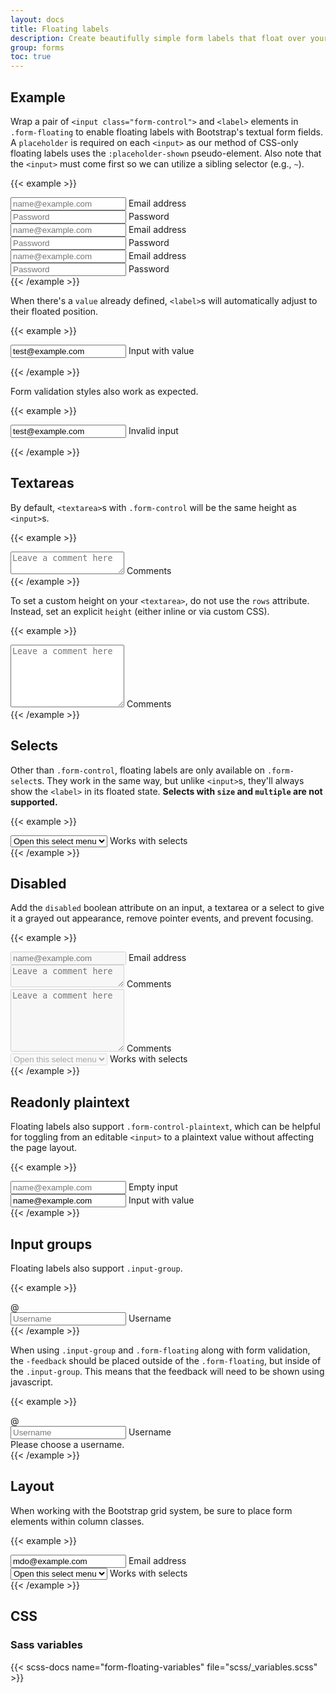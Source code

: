 ```yaml
---
layout: docs
title: Floating labels
description: Create beautifully simple form labels that float over your input fields.
group: forms
toc: true
---
```


## Example

Wrap a pair of `<input class="form-control">` and `<label>` elements in `.form-floating` to enable floating labels with Bootstrap's textual form fields. A `placeholder` is required on each `<input>` as our method of CSS-only floating labels uses the `:placeholder-shown` pseudo-element. Also note that the `<input>` must come first so we can utilize a sibling selector (e.g., `~`).

{{< example >}}
<div class="floating-label mb-3">
  <input type="email" class="form-control" id="floatingInput11" placeholder="name@example.com">
  <label for="floatingInput11">Email address</label>
</div>
<div class="floating-label mb-3">
  <input type="password" class="form-control" id="floatingPassword22" placeholder="Password">
  <label for="floatingPassword22">Password</label>
</div>

<div class="floating-label-line mb-3">
  <input type="email" class="form-control" id="floatingInput33" placeholder="name@example.com">
  <label for="floatingInput33">Email address</label>
</div>
<div class="floating-label-line mb-3">
  <input type="password" class="form-control" id="floatingPassword33" placeholder="Password">
  <label for="floatingPassword33">Password</label>
</div>

<div class="form-floating mb-3">
  <input type="email" class="form-control" id="floatingInput" placeholder="name@example.com">
  <label for="floatingInput">Email address</label>
</div>
<div class="form-floating">
  <input type="password" class="form-control" id="floatingPassword" placeholder="Password">
  <label for="floatingPassword">Password</label>
</div>
{{< /example >}}

When there's a `value` already defined, `<label>`s will automatically adjust to their floated position.

{{< example >}}
<form class="form-floating">
  <input type="email" class="form-control" id="floatingInputValue" placeholder="name@example.com" value="test@example.com">
  <label for="floatingInputValue">Input with value</label>
</form>
{{< /example >}}

Form validation styles also work as expected.

{{< example >}}
<form class="form-floating">
  <input type="email" class="form-control is-invalid" id="floatingInputInvalid" placeholder="name@example.com" value="test@example.com">
  <label for="floatingInputInvalid">Invalid input</label>
</form>
{{< /example >}}

## Textareas

By default, `<textarea>`s with `.form-control` will be the same height as `<input>`s.

{{< example >}}
<div class="form-floating">
  <textarea class="form-control" placeholder="Leave a comment here" id="floatingTextarea"></textarea>
  <label for="floatingTextarea">Comments</label>
</div>
{{< /example >}}

To set a custom height on your `<textarea>`, do not use the `rows` attribute. Instead, set an explicit `height` (either inline or via custom CSS).

{{< example >}}
<div class="form-floating">
  <textarea class="form-control" placeholder="Leave a comment here" id="floatingTextarea2" style="height: 100px"></textarea>
  <label for="floatingTextarea2">Comments</label>
</div>
{{< /example >}}

## Selects

Other than `.form-control`, floating labels are only available on `.form-select`s. They work in the same way, but unlike `<input>`s, they'll always show the `<label>` in its floated state. **Selects with `size` and `multiple` are not supported.**

{{< example >}}
<div class="form-floating">
  <select class="form-select" id="floatingSelect" aria-label="Floating label select example">
    <option selected>Open this select menu</option>
    <option value="1">One</option>
    <option value="2">Two</option>
    <option value="3">Three</option>
  </select>
  <label for="floatingSelect">Works with selects</label>
</div>
{{< /example >}}

## Disabled

Add the `disabled` boolean attribute on an input, a textarea or a select to give it a grayed out appearance, remove pointer events, and prevent focusing.

{{< example >}}
<div class="form-floating mb-3">
  <input type="email" class="form-control" id="floatingInputDisabled" placeholder="name@example.com" disabled>
  <label for="floatingInputDisabled">Email address</label>
</div>
<div class="form-floating mb-3">
  <textarea class="form-control" placeholder="Leave a comment here" id="floatingTextareaDisabled" disabled></textarea>
  <label for="floatingTextareaDisabled">Comments</label>
</div>
<div class="form-floating mb-3">
  <textarea class="form-control" placeholder="Leave a comment here" id="floatingTextarea2Disabled" style="height: 100px" disabled></textarea>
  <label for="floatingTextarea2Disabled">Comments</label>
</div>
<div class="form-floating">
  <select class="form-select" id="floatingSelectDisabled" aria-label="Floating label disabled select example" disabled>
    <option selected>Open this select menu</option>
    <option value="1">One</option>
    <option value="2">Two</option>
    <option value="3">Three</option>
  </select>
  <label for="floatingSelectDisabled">Works with selects</label>
</div>
{{< /example >}}

## Readonly plaintext

Floating labels also support `.form-control-plaintext`, which can be helpful for toggling from an editable `<input>` to a plaintext value without affecting the page layout.

{{< example >}}
<div class="form-floating mb-3">
  <input type="email" readonly class="form-control-plaintext" id="floatingEmptyPlaintextInput" placeholder="name@example.com">
  <label for="floatingEmptyPlaintextInput">Empty input</label>
</div>
<div class="form-floating mb-3">
  <input type="email" readonly class="form-control-plaintext" id="floatingPlaintextInput" placeholder="name@example.com" value="name@example.com">
  <label for="floatingPlaintextInput">Input with value</label>
</div>
{{< /example >}}

## Input groups

Floating labels also support `.input-group`.

{{< example >}}
<div class="input-group mb-3">
  <span class="input-group-text">@</span>
  <div class="form-floating">
    <input type="text" class="form-control" id="floatingInputGroup1" placeholder="Username">
    <label for="floatingInputGroup1">Username</label>
  </div>
</div>
{{< /example >}}

When using `.input-group` and `.form-floating` along with form validation, the `-feedback` should be placed outside of the `.form-floating`, but inside of the `.input-group`. This means that the feedback will need to be shown using javascript.

{{< example >}}
<div class="input-group has-validation">
  <span class="input-group-text">@</span>
  <div class="form-floating is-invalid">
    <input type="text" class="form-control is-invalid" id="floatingInputGroup2" placeholder="Username" required>
    <label for="floatingInputGroup2">Username</label>
  </div>
  <div class="invalid-feedback">
    Please choose a username.
  </div>
</div>
{{< /example >}}

## Layout

When working with the Bootstrap grid system, be sure to place form elements within column classes.

{{< example >}}
<div class="row g-2">
  <div class="col-md">
    <div class="form-floating">
      <input type="email" class="form-control" id="floatingInputGrid" placeholder="name@example.com" value="mdo@example.com">
      <label for="floatingInputGrid">Email address</label>
    </div>
  </div>
  <div class="col-md">
    <div class="form-floating">
      <select class="form-select" id="floatingSelectGrid">
        <option selected>Open this select menu</option>
        <option value="1">One</option>
        <option value="2">Two</option>
        <option value="3">Three</option>
      </select>
      <label for="floatingSelectGrid">Works with selects</label>
    </div>
  </div>
</div>
{{< /example >}}

## CSS

### Sass variables

{{< scss-docs name="form-floating-variables" file="scss/_variables.scss" >}}
